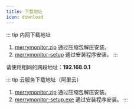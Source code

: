 ```yaml
---
title: 下载地址
icon: download
---
```


::: tip 内网下载地址
1. <a href="http://192.168.0.41/merrymonitor.zip" download="merrymonitor.zip" target="blank">merrymonitor.zip</a> 通过压缩包解压安装。
2. <a href="http://192.168.0.41/merry-monitor/merrymonitor-setup" download="merrymonitor-setup" target="blank">merrymonitor-setup</a> 通过安装程序安装。
:::

请使用相同的网段地址：**192.168.0.1**

::: tip 云服务下载地址（阿里云）
1. [merrymonitor.zip](https://mp-ced0d90a-75a8-498b-adb7-2fa8c4dd302f.cdn.bspapp.com/cloudstorage/merrymonitor.zip) 通过压缩包解压安装。
2. [merrymonitor-setup.exe](https://mp-ced0d90a-75a8-498b-adb7-2fa8c4dd302f.cdn.bspapp.com/cloudstorage/merrymonitor-setup.exe) 通过安装程序安装。
:::
